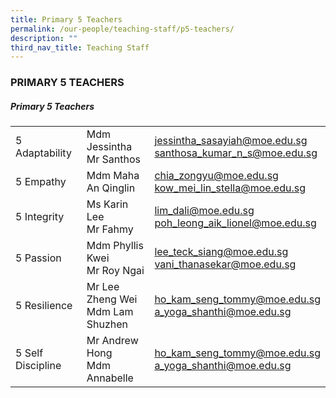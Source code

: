 ```yaml
---
title: Primary 5 Teachers
permalink: /our-people/teaching-staff/p5-teachers/
description: ""
third_nav_title: Teaching Staff
---
```

### PRIMARY 5 TEACHERS

##### Primary 5 Teachers

|  	|  	|  	|
|---	|---	|---	|
| 5 Adaptability 	| Mdm Jessintha<br>Mr Santhos 	| [jessintha\_sasayiah@moe.edu.sg](mailto:jessintha_sasayiah@moe.edu.sg) <br>[santhosa\_kumar_n_s@moe.edu.sg](mailto:santhosa_kumar_n_s@edu.gov.sg)	|
| 5 Empathy 	| Mdm Maha<br>An Qinglin 	| [chia\_zongyu@moe.edu.sg](mailto:chia_zongyu@moe.edu.sg) <br>[kow\_mei\_lin\_stella@moe.edu.sg](mailto:kow_mei_lin_stella@moe.edu.sg)	|
| 5 Integrity 	| Ms Karin Lee<br>Mr Fahmy 	| [lim\_dali@moe.edu.sg](mailto:lim_dali@moe.edu.sg) <br>[poh\_leong\_aik\_lionel@moe.edu.sg](mailto:poh_leong_aik_lionel@moe.edu.sg) 	|
| 5 Passion 	| Mdm Phyllis Kwei<br>Mr Roy Ngai  	| [lee\_teck\_siang@moe.edu.sg](mailto:lee_teck_siang@moe.edu.sg) <br>[vani\_thanasekar@moe.edu.sg](mailto:vani_thanasekar@moe.edu.sg) 	|
| 5 Resilience 	| Mr Lee Zheng Wei<br>Mdm Lam Shuzhen| [ho\_kam\_seng\_tommy@moe.edu.sg](mailto:ho_kam_seng_tommy@moe.edu.sg) <br>[a\_yoga\_shanthi@moe.edu.sg](mailto:a_yoga_shanthi@moe.edu.sg)	|
| 5 Self Discipline 	| Mr Andrew Hong<br>Mdm Annabelle| [ho\_kam\_seng\_tommy@moe.edu.sg](mailto:ho_kam_seng_tommy@moe.edu.sg) <br>[a\_yoga\_shanthi@moe.edu.sg](mailto:a_yoga_shanthi@moe.edu.sg)	|